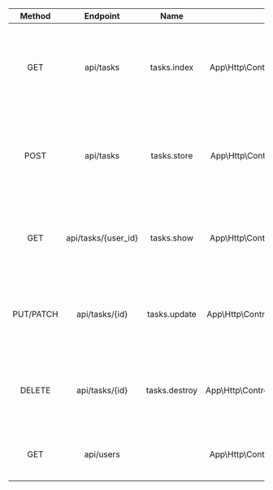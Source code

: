 |  Method   |    Endpoint    |     Name      |                   Action                    |                             Description                              |
| :-------: | :------------: | :-----------: | :-----------------------------------------: | :------------------------------------------------------------------: |
|    GET    |   api/tasks    |  tasks.index  |  App\Http\Controllers\TaskController@index  | tasks テーブルの全レコードを取得する。TopPage でタスク一覧を表示する |
|   POST    |   api/tasks    |  tasks.store  |  App\Http\Controllers\TaskController@store  |    tasks テーブルにレコードを新規作成する。タスクの新規追加をする    |
|    GET    | api/tasks/{user_id} |  tasks.show   |  App\Http\Controllers\TaskController@show   |               tasks テーブルの user_idに一致するレコードを取得する               |
| PUT/PATCH | api/tasks/{id} | tasks.update  | App\Http\Controllers\TaskController@update  |     tasks テーブルの id のレコードを更新する。タスクの編集をする     |
|  DELETE   | api/tasks/{id} | tasks.destroy | App\Http\Controllers\TaskController@destroy |     tasks テーブルの id のレコードを削除する。タスクの削除をする     |
|    GET    |   api/users    |               |  App\Http\Controllers\UserController@index  |                ログインされたユーザーの ID を取得する                |
